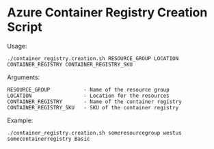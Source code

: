 # Azure Container Registry Creation Script

Usage:

    ./container_registry.creation.sh RESOURCE_GROUP LOCATION CONTAINER_REGISTRY CONTAINER_REGISTRY_SKU

Arguments:

    RESOURCE_GROUP           - Name of the resource group
    LOCATION                 - Location for the resources
    CONTAINER_REGISTRY       - Name of the container registry
    CONTAINER_REGISTRY_SKU   - SKU of the container registry

Example:

    ./container_registry.creation.sh someresourcegroup westus somecontainerregistry Basic
